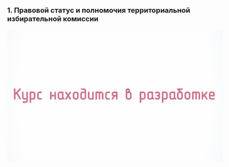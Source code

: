 ### 1. Правовой статус и полномочия территориальной избирательной комиссии

![ [ ](#lesson-1.1) ](./1.1.1.1.svg)

